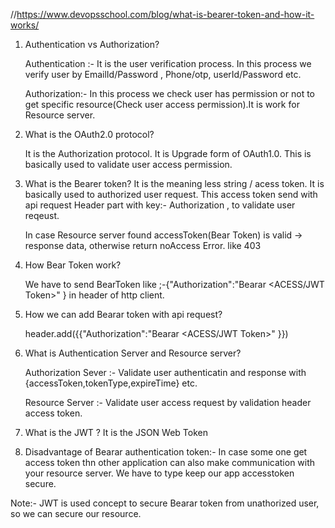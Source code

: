 //https://www.devopsschool.com/blog/what-is-bearer-token-and-how-it-works/

1. Authentication vs Authorization?
   
    Authentication :- It is the user verification process. In this process we verify user by EmailId/Password , Phone/otp, userId/Password etc.

    Authorization:- In this process we check user has permission or not to get specific resource(Check user access permission).It is work for Resource server.

1. What is the OAuth2.0 protocol?

    It is the Authorization protocol. It is Upgrade form of OAuth1.0. This is basically used to validate user access permission.

1. What is the Bearer token?
    It is the meaning less string / acess token. It is basically used to authorized user request.
    This access token send with api request Header part with key:- Authorization , to validate user reqeust.

    In case Resource server found accessToken(Bear Token) is valid -> response data, otherwise return noAccess Error. like 403

2. How Bear Token work?
  

    We have to send BearToken like ;-{"Authorization":"Bearar <ACESS/JWT Token>"  } in header of http client.

3. How we can add Bearar token with api request?

   header.add({{"Authorization":"Bearar <ACESS/JWT Token>"  }})
4. What is Authentication Server and Resource server?
  
   Authorization Sever :- Validate user authenticatin and response with {accessToken,tokenType,expireTime} etc.

   Resource Server :- Validate user access request by validation header access token.

5. What is the JWT ?
   It is the JSON Web Token


6. Disadvantage of Bearar authentication token:-  In case some one get access token thn other application can also make communication with your resource server. We have to type keep our app accesstoken secure. 


Note:- JWT is used concept to secure Bearar token from unathorized user, so we can secure our resource.



